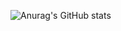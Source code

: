 ![Anurag's GitHub stats](https://github-readme-stats.vercel.app/api?username=ebo2022&show_icons=true&theme=radical)
 
 
 
 
